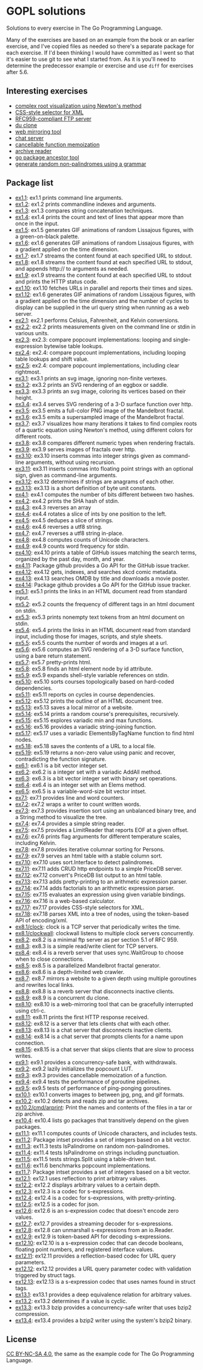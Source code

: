 # GOPL solutions

Solutions to every exercise in The Go Programming Language.

Many of the exercises are based on an example from the book or an earlier exercise, and I've copied files as needed so there's a separate package for each exercise. If I'd been thinking I would have committed as I went so that it's easier to use git to see what I started from. As it is you'll need to determine the predecessor example or exercise and use `diff` for exercises after 5.6.

## Interesting exercises

* [complex root visualization using Newton's method](ex3.7/main.go)
* [CSS-style selector for XML](ex7.17/main.go)
* [RFC959-compliant FTP server](ex8.2/ftpd.go)
* [du clone](ex8.9/main.go)
* [web mirroring tool](ex8.10/mirror.go)
* [chat server](ex8.15/chat.go)
* [cancellable function memoization](ex9.3/memo.go)
* [archive reader](ex10.2/arprint.go)
* [go package ancestor tool](ex10.4/ancestors.go)
* [generate random non-palindromes using a grammar](ex11.3/palindrome_test.go)

## Package list

* [ex1.1](ex1.1): ex1.1 prints command line arguments.
* [ex1.2](ex1.2): ex1.2 prints commandline indexes and arguments.
* [ex1.3](ex1.3): ex1.3 compares string concatenation techniques.
* [ex1.4](ex1.4): ex1.4 prints the count and text of lines that appear more than once in the input.
* [ex1.5](ex1.5): ex1.5 generates GIF animations of random Lissajous figures, with a green-on-black palette.
* [ex1.6](ex1.6): ex1.6 generates GIF animations of random Lissajous figures, with a gradient applied on the time dimension.
* [ex1.7](ex1.7): ex1.7 streams the content found at each specified URL to stdout.
* [ex1.8](ex1.8): ex1.8 streams the content found at each specified URL to stdout, and appends http:// to arguments as needed.
* [ex1.9](ex1.9): ex1.9 streams the content found at each specified URL to stdout and prints the HTTP status code.
* [ex1.10](ex1.10): ex1.10 fetches URLs in parallel and reports their times and sizes.
* [ex1.12](ex1.12): ex1.6 generates GIF animations of random Lissajous figures, with a gradient applied on the time dimension and the number of cycles to display can be supplied in the url query string when running as a web server.
* [ex2.1](ex2.1): ex2.1 performs Celsius, Fahrenheit, and Kelvin conversions.
* [ex2.2](ex2.2): ex2.2 prints measurements given on the command line or stdin in various units.
* [ex2.3](ex2.3): ex2.3: compare popcount implementations: looping and single-expression bytewise table lookups.
* [ex2.4](ex2.4): ex2.4: compare popcount implementations, including looping table lookups and shift value.
* [ex2.5](ex2.5): ex2.4: compare popcount implementations, including clear rightmost.
* [ex3.1](ex3.1): ex3.1 prints an svg image, ignoring non-finite vertexes.
* [ex3.2](ex3.2): ex3.2 prints an SVG rendering of an eggbox or saddle.
* [ex3.3](ex3.3): ex3.3 prints an svg image, coloring its vertices based on their height.
* [ex3.4](ex3.4): ex3.4 serves SVG rendering of a 3-D surface function over http.
* [ex3.5](ex3.5): ex3.5 emits a full-color PNG image of the Mandelbrot fractal.
* [ex3.6](ex3.6): ex3.5 emits a supersampled image of the Mandelbrot fractal.
* [ex3.7](ex3.7): ex3.7 visualizes how many iterations it takes to find complex roots of a quartic equation using Newton's method, using different colors for different roots.
* [ex3.8](ex3.8): ex3.8 compares different numeric types when rendering fractals.
* [ex3.9](ex3.9): ex3.9 serves images of fractals over http.
* [ex3.10](ex3.10): ex3.10 inserts commas into integer strings given as command-line arguments, without using recursion.
* [ex3.11](ex3.11): ex3.11 inserts commas into floating point strings with an optional sign, given as command-line arguments.
* [ex3.12](ex3.12): ex3.12 determines if strings are anagrams of each other.
* [ex3.13](ex3.13): ex3.13 is a short definition of byte unit constants.
* [ex4.1](ex4.1): ex4.1 computes the number of bits different between two hashes.
* [ex4.2](ex4.2): ex4.2 prints the SHA hash of stdin.
* [ex4.3](ex4.3): ex4.3 reverses an array
* [ex4.4](ex4.4): ex4.4 rotates a slice of ints by one position to the left.
* [ex4.5](ex4.5): ex4.5 dedupes a slice of strings.
* [ex4.6](ex4.6): ex4.6 reverses a utf8 string.
* [ex4.7](ex4.7): ex4.7 reverses a utf8 string in-place.
* [ex4.8](ex4.8): ex4.8 computes counts of Unicode characters.
* [ex4.9](ex4.9): ex4.9 counts word frequency for stdin.
* [ex4.10](ex4.10): ex4.10 prints a table of GitHub issues matching the search terms, organized by the past day, month, and year.
* [ex4.11](ex4.11): Package github provides a Go API for the GitHub issue tracker.
* [ex4.12](ex4.12): ex4.12 gets, indexes, and searches xkcd comic metadata.
* [ex4.13](ex4.13): ex4.13 searches OMDB by title and downloads a movie poster.
* [ex4.14](ex4.14): Package github provides a Go API for the GitHub issue tracker.
* [ex5.1](ex5.1): ex5.1 prints the links in an HTML document read from standard input.
* [ex5.2](ex5.2): ex5.2 counts the frequency of different tags in an html document on stdin.
* [ex5.3](ex5.3): ex5.3 prints nonempty text tokens from an html document on stdin.
* [ex5.4](ex5.4): ex5.4 prints the links in an HTML document read from standard input, including those for images, scripts, and style sheets.
* [ex5.5](ex5.5): ex5.5 counts the number of words and images at a url.
* [ex5.6](ex5.6): ex5.6 computes an SVG rendering of a 3-D surface function, using a bare return statement.
* [ex5.7](ex5.7): ex5.7 pretty-prints html.
* [ex5.8](ex5.8): ex5.8 finds an html element node by id attribute.
* [ex5.9](ex5.9): ex5.9 expands shell-style variable references on stdin.
* [ex5.10](ex5.10): ex5.10 sorts courses topologically based on hard-coded dependencies.
* [ex5.11](ex5.11): ex5.11 reports on cycles in course dependencies.
* [ex5.12](ex5.12): ex5.12 prints the outline of an HTML document tree.
* [ex5.13](ex5.13): ex5.13 saves a local mirror of a website.
* [ex5.14](ex5.14): ex5.14 prints a random course's prerequisites, recursively.
* [ex5.15](ex5.15): ex5.15 explores variadic min and max functions.
* [ex5.16](ex5.16): ex5.16 provides a variadic string-joining function.
* [ex5.17](ex5.17): ex5.17 uses a variadic ElementsByTagName function to find html nodes.
* [ex5.18](ex5.18): ex5.18 saves the contents of a URL to a local file.
* [ex5.19](ex5.19): ex5.19 returns a non-zero value using panic and recover, contradicting the function signature.
* [ex6.1](ex6.1): ex6.1 is a bit vector integer set.
* [ex6.2](ex6.2): ex6.2 is a integer set with a variadic AddAll method.
* [ex6.3](ex6.3): ex6.3 is a bit vector integer set with binary set operations.
* [ex6.4](ex6.4): ex6.4 is an integer set with an Elems method.
* [ex6.5](ex6.5): ex6.5 is a variable-word-size bit vector intset.
* [ex7.1](ex7.1): ex7.1 provides line and word counters.
* [ex7.2](ex7.2): ex7.2 wraps a writer to count written words.
* [ex7.3](ex7.3): ex7.3 provides insertion sort using an unbalanced binary tree, and a String method to visualize the tree.
* [ex7.4](ex7.4): ex7.4 provides a simple string reader.
* [ex7.5](ex7.5): ex7.5 provides a LimitReader that reports EOF at a given offset.
* [ex7.6](ex7.6): ex7.6 prints flag arguments for different temperature scales, including Kelvin.
* [ex7.8](ex7.8): ex7.8 provides iterative columnar sorting for Persons.
* [ex7.9](ex7.9): ex7.9 serves an html table with a stable column sort.
* [ex7.10](ex7.10): ex7.10 uses sort.Interface to detect palindromes.
* [ex7.11](ex7.11): ex7.11 adds CRUD http endpoints to a simple PriceDB server.
* [ex7.12](ex7.12): ex7.12 convert's PriceDB list output to an html table.
* [ex7.13](ex7.13): ex7.13 adds pretty-printing to an arithmetic expression parser.
* [ex7.14](ex7.14): ex7.14 adds factorials to an arithmetic expression parser.
* [ex7.15](ex7.15): ex7.15 evaluates an expression using given variable bindings.
* [ex7.16](ex7.16): ex7.16 is a web-based calculator.
* [ex7.17](ex7.17): ex7.17 provides CSS-style selectors for XML.
* [ex7.18](ex7.18): ex7.18 parses XML into a tree of nodes, using the token-based API of encoding/xml.
* [ex8.1/clock](ex8.1/clock): clock is a TCP server that periodically writes the time.
* [ex8.1/clockwall](ex8.1/clockwall): clockwall listens to multiple clock servers concurrently.
* [ex8.2](ex8.2): ex8.2 is a minimal ftp server as per section 5.1 of RFC 959.
* [ex8.3](ex8.3): ex8.3 is a simple read/write client for TCP servers.
* [ex8.4](ex8.4): ex8.4 is a reverb server that uses sync.WaitGroup to choose when to close connections.
* [ex8.5](ex8.5): ex8.5 is a parallelized Mandelbrot fractal generator.
* [ex8.6](ex8.6): ex8.6 is a depth-limited web crawler.
* [ex8.7](ex8.7): ex8.7 mirrors a website to a given depth using multiple goroutines and rewrites local links.
* [ex8.8](ex8.8): ex8.8 is a reverb server that disconnects inactive clients.
* [ex8.9](ex8.9): ex8.9 is a concurrent du clone.
* [ex8.10](ex8.10): ex8.10 is a web-mirroring tool that can be gracefully interrupted using ctrl-c.
* [ex8.11](ex8.11): ex8.11 prints the first HTTP response received.
* [ex8.12](ex8.12): ex8.12 is a server that lets clients chat with each other.
* [ex8.13](ex8.13): ex8.13 is a chat server that disconnects inactive clients.
* [ex8.14](ex8.14): ex8.14 is a chat server that prompts clients for a name upon connection.
* [ex8.15](ex8.15): ex8.15 is a chat server that skips clients that are slow to process writes.
* [ex9.1](ex9.1): ex9.1 provides a concurrency-safe bank, with withdrawals.
* [ex9.2](ex9.2): ex9.2 lazily initializes the popcount LUT.
* [ex9.3](ex9.3): ex9.3 provides cancellable memoization of a function.
* [ex9.4](ex9.4): ex9.4 tests the performance of goroutine pipelines.
* [ex9.5](ex9.5): ex9.5 tests of performance of ping-ponging goroutines.
* [ex10.1](ex10.1): ex10.1 converts images to between jpg, png, and gif formats.
* [ex10.2](ex10.2): ex10.2 detects and reads zip and tar archives.
* [ex10.2/cmd/arprint](ex10.2/cmd/arprint): Print the names and contents of the files in a tar or zip archive.
* [ex10.4](ex10.4): ex10.4 lists go packages that transitively depend on the given packages.
* [ex11.1](ex11.1): ex11.1 computes counts of Unicode characters, and includes tests.
* [ex11.2](ex11.2): Package intset provides a set of integers based on a bit vector.
* [ex11.3](ex11.3): ex11.3 tests IsPalindrome on random non-palindromes.
* [ex11.4](ex11.4): ex11.4 tests IsPalindrome on strings including punctuation.
* [ex11.5](ex11.5): ex11.5 tests strings.Split using a table-driven test.
* [ex11.6](ex11.6): ex11.6 benchmarks popcount implementations.
* [ex11.7](ex11.7): Package intset provides a set of integers based on a bit vector.
* [ex12.1](ex12.1): ex12.1 uses reflection to print arbitrary values.
* [ex12.2](ex12.2): ex12.2 displays arbitrary values to a certain depth.
* [ex12.3](ex12.3): ex12.3 is a codec for s-expressions.
* [ex12.4](ex12.4): ex12.4 is a codec for s-expressions, with pretty-printing.
* [ex12.5](ex12.5): ex12.5 is a codec for json.
* [ex12.6](ex12.6): ex12.6 is an s-expression codec that doesn't encode zero values.
* [ex12.7](ex12.7): ex12.7 provides a streaming decoder for s-expressions.
* [ex12.8](ex12.8): ex12.8 can unmarshall s-expressions from an io.Reader.
* [ex12.9](ex12.9): ex12.9 is token-based API for decoding s-expressions.
* [ex12.10](ex12.10): ex12.10 is a s-expression codec that can decode booleans, floating point numbers, and registered interface values.
* [ex12.11](ex12.11): ex12.11 provides a reflection-based codec for URL query parameters.
* [ex12.12](ex12.12): ex12.12 provides a URL query parameter codec with validation triggered by struct tags.
* [ex12.13](ex12.13): ex12.13 is a s-expression codec that uses names found in struct tags.
* [ex13.1](ex13.1): ex13.1 provides a deep equivalence relation for arbitrary values.
* [ex13.2](ex13.2): ex13.2 determines if a value is cyclic.
* [ex13.3](ex13.3): ex13.3 bzip provides a concurrency-safe writer that uses bzip2 compression.
* [ex13.4](ex13.4): ex13.4 provides a bzip2 writer using the system's bzip2 binary.

## License

[CC BY-NC-SA 4.0](http://creativecommons.org/licenses/by-nc-sa/4.0/), the same as the example code for The Go Programming Language.
